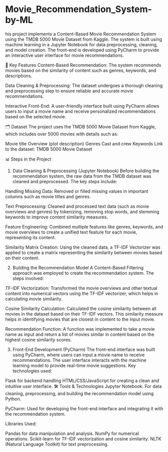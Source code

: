 # Movie_Recommendation_System-by-ML
his project implements a Content-Based Movie Recommendation System using the TMDB 5000 Movie Dataset from Kaggle. The system is built using machine learning in a Jupyter Notebook for data preprocessing, cleaning, and model creation. The front-end is developed using PyCharm to provide an interactive user interface for movie recommendations.

🔑 Key Features
Content-Based Recommendation:
The system recommends movies based on the similarity of content such as genres, keywords, and descriptions.

Data Cleaning & Preprocessing:
The dataset undergoes a thorough cleaning and preprocessing step to ensure reliable and accurate movie recommendations.

Interactive Front-End:
A user-friendly interface built using PyCharm allows users to input a movie name and receive personalized recommendations based on the selected movie.

🗂️ Dataset
The project uses the TMDB 5000 Movie Dataset from Kaggle, which includes over 5000 movies with details such as:

Movie title
Overview (plot description)
Genres
Cast and crew
Keywords
Link to the dataset: TMDB 5000 Movie Dataset

📊 Steps in the Project
1. Data Cleaning & Preprocessing (Jupyter Notebook)
Before building the recommendation system, the raw data from the TMDB dataset was cleaned and preprocessed. The key steps include:

Handling Missing Data:
Removed or filled missing values in important columns such as movie titles and genres.

Text Preprocessing:
Cleaned and processed text data (such as movie overviews and genres) by tokenizing, removing stop words, and stemming keywords to improve content similarity measures.

Feature Engineering:
Combined multiple features like genres, keywords, and movie overviews to create a unified text feature for each movie, representing its content.

Similarity Matrix Creation:
Using the cleaned data, a TF-IDF Vectorizer was applied to create a matrix representing the similarity between movies based on their content.

2. Building the Recommendation Model
A Content-Based Filtering approach was employed to create the recommendation system. The steps involved:

TF-IDF Vectorization:
Transformed the movie overviews and other textual content into numerical vectors using the TF-IDF vectorizer, which helps in calculating movie similarity.

Cosine Similarity Calculation:
Calculated the cosine similarity between all movies in the dataset based on their TF-IDF vectors. This similarity measure helps in identifying movies that are closest in content to the input movie.

Recommendation Function:
A function was implemented to take a movie name as input and return a list of movies similar in content based on the highest cosine similarity scores.

3. Front-End Development (PyCharm)
The front-end interface was built using PyCharm, where users can input a movie name to receive recommendations. The user interface interacts with the machine learning model to provide real-time movie suggestions. Key technologies used:

Flask for backend handling
HTML/CSS/JavaScript for creating a clean and intuitive user interface.
🛠️ Tools & Technologies
Jupyter Notebook:
For data cleaning, preprocessing, and building the recommendation model using Python.

PyCharm:
Used for developing the front-end interface and integrating it with the recommendation system.

Libraries Used:

Pandas for data manipulation and analysis.
NumPy for numerical operations.
Scikit-learn for TF-IDF vectorization and cosine similarity.
NLTK (Natural Language Toolkit) for text preprocessing.
